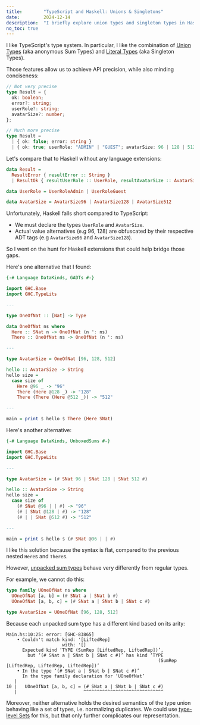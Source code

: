 ```yaml
---
title:        "TypeScript and Haskell: Unions & Singletons"
date:         2024-12-14
description:  "I briefly explore union types and singleton types in Haskell and TypeScript."
no_toc: true
---
```


I like TypeScript's type system. In particular, I like the combination of
[Union Types](https://www.typescriptlang.org/docs/handbook/2/everyday-types.html#union-types)
(aka anonymous Sum Types) and
[Literal Types](https://www.typescriptlang.org/docs/handbook/2/everyday-types.html#literal-types)
(aka Singleton Types).

Those features allow us to achieve API precision, while also minding
conciseness:

```typescript
// Not very precise
type Result = {
  ok: boolean;
  error?: string;
  userRole?: string;
  avatarSize?: number;
};

// Much more precise
type Result =
  | { ok: false; error: string }
  | { ok: true; userRole: "ADMIN" | "GUEST"; avatarSize: 96 | 128 | 512 };
```

Let's compare that to Haskell without any language extensions:

```haskell
data Result =
  ResultError { resultError :: String }
  | ResultOk { resultUserRole :: UserRole, resultAvatarSize :: AvatarSize }

data UserRole = UserRoleAdmin | UserRoleGuest

data AvatarSize = AvatarSize96 | AvatarSize128 | AvatarSize512
```

Unfortunately, Haskell falls short compared to TypeScript:

- We must declare the types `UserRole` and `AvatarSize`.
- Actual value alternatives (e.g 96, 128) are obfuscated by their respective ADT
  tags (e.g `AvatarSize96` and `AvatarSize128`).

So I went on the hunt for Haskell extensions that could help bridge those gaps.

Here's one alternative that I found:

```haskell
{-# Language DataKinds, GADTs #-}

import GHC.Base
import GHC.TypeLits

---

type OneOfNat :: [Nat] -> Type

data OneOfNat ns where
  Here :: SNat n -> OneOfNat (n ': ns)
  There :: OneOfNat ns -> OneOfNat (n ': ns)

---

type AvatarSize = OneOfNat [96, 128, 512]

hello :: AvatarSize -> String
hello size =
  case size of
    Here @96 _ -> "96"
    There (Here @128 _) -> "128"
    There (There (Here @512 _)) -> "512"

---

main = print $ hello $ There (Here SNat)
```

Here's another alternative:

```haskell
{-# Language DataKinds, UnboxedSums #-}

import GHC.Base
import GHC.TypeLits

---

type AvatarSize = (# SNat 96 | SNat 128 | SNat 512 #)

hello :: AvatarSize -> String
hello size =
  case size of
    (# SNat @96 | | #) -> "96"
    (# | SNat @128 | #) -> "128"
    (# | | SNat @512 #) -> "512"

---

main = print $ hello $ (# SNat @96 | | #)
```

I like this solution because the syntax is flat, compared to the previous nested
`Here`s and `There`s.

However,
[unpacked sum types](https://gitlab.haskell.org/ghc/ghc/-/wikis/unpacked-sum-types)
behave very differently from regular types.

For example, we cannot do this:

```haskell
type family UOneOfNat ns where
  UOneOfNat [a, b] = (# SNat a | SNat b #)
  UOneOfNat [a, b, c] = (# SNat a | SNat b | SNat c #)

type AvatarSize = UOneOfNat [96, 128, 512]
```

Because each unpacked sum type has a different kind based on its arity:

```
Main.hs:10:25: error: [GHC-83865]
    • Couldn't match kind: '[LiftedRep]
                     with: '[]
      Expected kind ‘TYPE (SumRep [LiftedRep, LiftedRep])’,
        but ‘(# SNat a | SNat b | SNat c #)’ has kind ‘TYPE
                                                         (SumRep [LiftedRep, LiftedRep, LiftedRep])’
    • In the type ‘(# SNat a | SNat b | SNat c #)’
      In the type family declaration for ‘UOneOfNat’
   |
10 |   UOneOfNat [a, b, c] = (# SNat a | SNat b | SNat c #)
   |                         ^^^^^^^^^^^^^^^^^^^^^^^^^^^^^^
```

Moreover, neither alternative holds the desired semantics of the type union
behaving like a set of types, i.e. normalizing duplicates. We could use
[type-level Sets](https://hackage.haskell.org/package/type-level-sets-0.8.9.0/docs/Data-Type-Set.html)
for this, but that only further complicates our representation.
